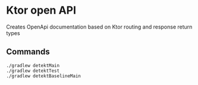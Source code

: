 # Ktor open API
Creates OpenApi documentation based on Ktor routing and response return types

## Commands
```
./gradlew detektMain
./gradlew detektTest
./gradlew detektBaselineMain
```
